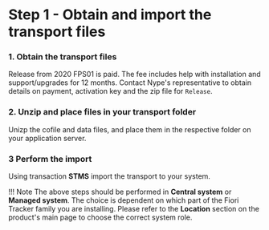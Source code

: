 # Step 1 - Obtain and import the transport files

### 1. Obtain the transport files

Release from 2020 FPS01 is paid. The fee includes help with installation and support/upgrades for 12 months.
Contact Nype's representative to obtain details on payment, activation key and the zip file for `Release`.

### 2. Unzip and place files in your transport folder
Unizp the cofile and data files, and place them in the respective folder on your application server.

### 3 Perform the import
Using transaction **STMS** import the transport to your system.

!!! Note
    The above steps should be performed in **Central system** or **Managed system**. The choice is dependent on which part of the Fiori Tracker family you are installing. Please refer to the **Location** section on the product's main page to choose the correct system role.

